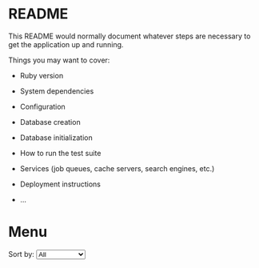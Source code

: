 # README

This README would normally document whatever steps are necessary to get the
application up and running.

Things you may want to cover:

* Ruby version

* System dependencies

* Configuration

* Database creation

* Database initialization

* How to run the test suite

* Services (job queues, cache servers, search engines, etc.)

* Deployment instructions

* ...


<h1>Menu</h1>

<div id="sort-dropdown">
  <label for="sort-select">Sort by:</label>
  <select id="sort-select">
    <option value="all">All</option>
    <option value="starter">Starter</option>
    <option value="main-course">Main Course</option>
    <option value="chef-special">Chef Special</option>
    <option value="dessert">Dessert</option>
    <option value="vegetarian">Vegetarian</option>
  </select>
</div>

<ul id="menu-list">
  <!-- Meals will be dynamically populated here -->
</ul>

<script>
  document.addEventListener('DOMContentLoaded', function() {
    const menuList = document.getElementById('menu-list');
    const sortSelect = document.getElementById('sort-select');
    let mealsData = [];

    function renderMeals(meals) {
      menuList.innerHTML = '';
      meals.forEach(meal => {
        const listItem = document.createElement('li');
        listItem.innerHTML = `
          <h2>${meal.name}</h2>
          <p>${meal.description}</p>
          <p>${meal.category}</p>
          <p>£${meal.price}</p>
        `;
        menuList.appendChild(listItem);
      });
    }

    function filterMealsByCategory(selectedCategory) {
      let filteredMeals = [];

      if (selectedCategory === 'all') {
        filteredMeals = [...mealsData].sort((a, b) => a.price - b.price);
      } else if (selectedCategory === 'starter') {
        filteredMeals = mealsData.filter(meal => meal.category === 'Starter');
      } else if (selectedCategory === 'main-course') {
        filteredMeals = mealsData.filter(meal => meal.category === 'Main Course');
      } else if (selectedCategory === 'chef-special') {
        filteredMeals = mealsData.filter(meal => meal.category === 'Chef Special');
      } else if (selectedCategory === 'dessert') {
        filteredMeals = mealsData.filter(meal => meal.category === 'Dessert');
      } else if (selectedCategory === 'vegetarian') {
        filteredMeals = mealsData.filter(meal => meal.category === 'Vegetarian');
      }

      renderMeals(filteredMeals);
    }

    function sortMealsByPrice() {
      const sortedMeals = [...mealsData].sort((a, b) => a.price - b.price);
      renderMeals(sortedMeals);
    }

    function sortMealsByName() {
      const sortedMeals = [...mealsData].sort((a, b) => a.name.localeCompare(b.name));
      renderMeals(sortedMeals);
    }

    function fetchMealsData() {
      // Check if meals data exists in sessionStorage
      const storedMealsData = sessionStorage.getItem('mealsData');
      if (storedMealsData) {
        mealsData = JSON.parse(storedMealsData);
        renderMeals(mealsData);
      } else {
        fetch('/api/meals')
          .then(response => response.json())
          .then(data => {
            mealsData = data;
            renderMeals(mealsData);
            // Store meals data in sessionStorage
            sessionStorage.setItem('mealsData', JSON.stringify(mealsData));
          });
      }
    }

     fetchMealsData();

    sortSelect.addEventListener('change', function() {
      const selectedValue = sortSelect.value;
      if (selectedValue === 'all' || selectedValue === 'starter' || selectedValue === 'main-course' || selectedValue === 'chef-special' || selectedValue === 'dessert' || selectedValue === 'vegetarian') {
        filterMealsByCategory(selectedValue);
      } else if (selectedValue === 'price') {
        sortMealsByPrice();
      } else if (selectedValue === 'name') {
        sortMealsByName();
      }
    });

    // Clear stored meals data when leaving the page
    window.addEventListener('beforeunload', function() {
      sessionStorage.removeItem('mealsData');
    });
  });
</script>
